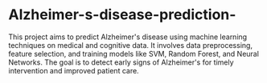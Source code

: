 # Alzheimer-s-disease-prediction-
This project aims to predict Alzheimer's disease using machine learning techniques on medical and cognitive data. It involves data preprocessing, feature selection, and training models like SVM, Random Forest, and Neural Networks. The goal is to detect early signs of Alzheimer's for timely intervention and improved patient care. 
